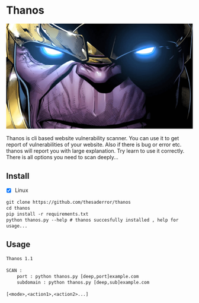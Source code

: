 # Thanos
![plot](assets/enter.jpg)

Thanos is cli based website vulnerability scanner. You can use it to get report of vulnerabilities of your website.
Also if there is bug or error etc. thanos will report you with large explanation. Try learn to use it correctly. 
There is all options you need to scan deeply...

## Install

- [x] Linux
```
git clone https://github.com/thesaderror/thanos
cd thanos
pip install -r requirements.txt
python thanos.py --help # thanos succesfully installed , help for usage...
```

## Usage
```
Thanos 1.1

SCAN :
    port : python thanos.py [deep,port]example.com
    subdomain : python thanos.py [deep,sub]example.com

[<mode>,<action1>,<action2>...]
```
